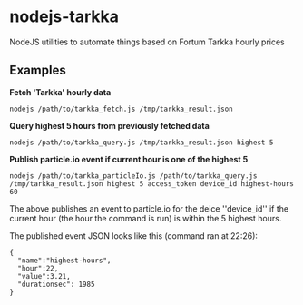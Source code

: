 # nodejs-tarkka

NodeJS utilities to automate things based on Fortum Tarkka hourly prices


## Examples

__Fetch 'Tarkka' hourly data__

    nodejs /path/to/tarkka_fetch.js /tmp/tarkka_result.json

__Query highest 5 hours from previously fetched data__

    nodejs /path/to/tarkka_query.js /tmp/tarkka_result.json highest 5

__Publish particle.io event if current hour is one of the highest 5__

    nodejs /path/to/tarkka_particleIo.js /path/to/tarkka_query.js /tmp/tarkka_result.json highest 5 access_token device_id highest-hours 60

The above publishes an event to particle.io for the deice ''device_id'' if the current hour (the hour the command is
run) is within the 5 highest hours.

The published event JSON looks like this (command ran at 22:26):

    {
      "name":"highest-hours",
      "hour":22,
      "value":3.21,
      "durationsec": 1985
    }

